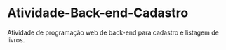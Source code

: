 # Atividade-Back-end-Cadastro
Atividade de programação web de back-end para cadastro e listagem de livros.

